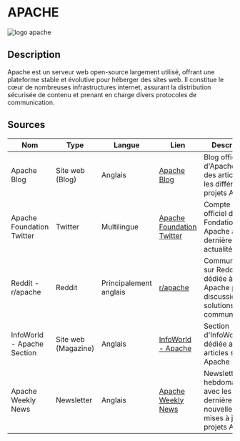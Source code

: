 # APACHE

![logo apache](https://www.google.com/url?sa=i&url=https%3A%2F%2Ffr.m.wikipedia.org%2Fwiki%2FFichier%3AApache_Software_Foundation_Logo_%25282016%2529.svg&psig=AOvVaw3t_TdipsQPKTR7Hbm-fwe3&ust=1702732904490000&source=images&cd=vfe&opi=89978449&ved=0CBEQjRxqFwoTCLD03cHEkYMDFQAAAAAdAAAAABAD)

## Description

Apache est un serveur web open-source largement utilisé, offrant une plateforme stable et évolutive pour héberger des sites web. Il constitue le cœur de nombreuses infrastructures internet, assurant la distribution sécurisée de contenu et prenant en charge divers protocoles de communication.

## Sources

| Nom                        | Type                | Langue                 | Lien                                                             | Description                                                                             | Tags                                      | Pertinence |
| -------------------------- | ------------------- | ---------------------- | ---------------------------------------------------------------- | --------------------------------------------------------------------------------------- | ----------------------------------------- | ---------- |
| Apache Blog                | Site web (Blog)     | Anglais                | [Apache Blog](https://blogs.apache.org/)                         | Blog officiel d'Apache avec des articles sur les différents projets Apache              | Apache, Open Source, Software Development | 4/5        |
| Apache Foundation Twitter  | Twitter             | Multilingue            | [Apache Foundation Twitter](https://twitter.com/TheASF)          | Compte Twitter officiel de la Fondation Apache avec les dernières actualités            | Apache, Open Source, Community            | 3.5/5      |
| Reddit - r/apache          | Reddit              | Principalement anglais | [r/apache](https://www.reddit.com/r/apache/)                     | Communauté sur Reddit dédiée à Apache pour discussions et solutions communautaires      | Apache, Software Development, DevOps      | 4/5        |
| InfoWorld - Apache Section | Site web (Magazine) | Anglais                | [InfoWorld - Apache](https://www.infoworld.com/category/apache/) | Section d'InfoWorld dédiée aux articles sur Apache                                      | Apache, Technology, Software Development  | 4.5/5      |
| Apache Weekly News         | Newsletter          | Anglais                | [Apache Weekly News](https://www.apache.org/weekly/)             | Newsletter hebdomadaire avec les dernières nouvelles et mises à jour des projets Apache | Apache, Open Source, Newsletter           | 5/5        |
